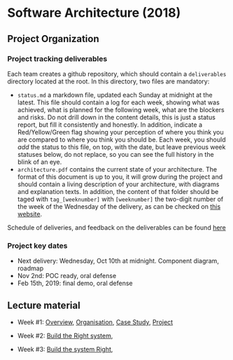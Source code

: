 # Software Architecture (2018)

## Project Organization

### Project tracking deliverables
Each team creates a github repository, which should contain a `deliverables` directory located at the root. In this directory, two files are mandatory:
- `status.md` a markdown file, updated each Sunday at midnight at the latest. This file should contain a log for each week, showing what was achieved, what is planned for the following week, what are the blockers and risks. Do not drill down in the content details, this is just a status report, but fill it consistently and honestly. In addition, indicate a Red/Yellow/Green flag showing your perception of where you think you are compared to where you think you should be. Each week, you should *add* the status to this file, on top, with the date, but leave previous week statuses below, do not replace, so you can see the full history in the blink of an eye.
- `architecture.pdf` contains the current state of your architecture. The format of this document is up to you, it will grow during the project and should contain a living description of your architecture, with diagrams and explanation texts.
In addition, the content of that folder should be taged with `tag_[weeknumber]` with `[weeknumber]` the two-digit number of the week of the Wednesday of the delivery, as can be checked on [this website](https://weeknumber.net/).

Schedule of deliveries, and feedback on the deliverables can be found [here](https://github.com/gmolines/AL5A/blob/master/deliveries/delivery_feedback.md)

### Project key dates
- Next delivery: Wednesday, Oct 10th at midnight. Component diagram, roadmap
- Nov 2nd: POC ready, oral defense
- Feb 15th, 2019: final demo, oral defense



## Lecture material
- Week #1: [Overview](https://github.com/gmolines/AL5A/blob/master/lectures/week1_1_1_overview_v0.8.pdf), [Organisation](https://github.com/gmolines/AL5A/blob/master/lectures/week1_1_2_organisation_v0.7.pdf), [Case Study](https://github.com/gmolines/AL5A/blob/master/lectures/week1_1_3_case_study_v0.7.pdf), [Project](https://github.com/gmolines/AL5A/blob/master/lectures/week1_1_4_projet_v0.8.pdf)

- Week #2: [Build the Right system](https://github.com/gmolines/AL5A/blob/master/lectures/week1_2_1_build_the_right_system_v0.4.pdf), 

- Week #3: [Build the system Right](https://github.com/gmolines/AL5A/blob/master/lectures/week1_3_1_build_the_system_right_v0.5.pdf), 